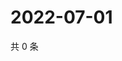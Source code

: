 # 2022-07-01

共 0 条

<!-- BEGIN WEIBO -->
<!-- 最后更新时间 Fri Jul 01 2022 04:17:08 GMT+0800 (China Standard Time) -->

<!-- END WEIBO -->
